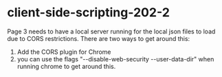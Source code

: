 # client-side-scripting-202-2
Page 3 needs to have a local server running for the local json files to load due to CORS restrictions. 
There are two ways to get around this: 
1) Add the CORS plugin for Chrome
2) you can use the flags "--disable-web-security --user-data-dir" when running chrome to get around this.
